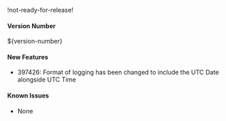 !not-ready-for-release!

#### Version Number
${version-number}

#### New Features
- 397426: Format of logging has been changed to include the UTC Date alongside UTC Time

#### Known Issues
- None
